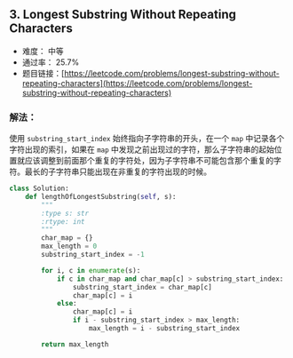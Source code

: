 ## 3. Longest Substring Without Repeating Characters


- 难度： 中等
- 通过率： 25.7%
- 题目链接：[https://leetcode.com/problems/longest-substring-without-repeating-characters](https://leetcode.com/problems/longest-substring-without-repeating-characters)



### 解法：

使用 `substring_start_index` 始终指向子字符串的开头，在一个 `map` 中记录各个字符出现的索引，如果在 `map` 中发现之前出现过的字符，那么子字符串的起始位置就应该调整到前面那个重复的字符处，因为子字符串不可能包含那个重复的字符。最长的子字符串只能出现在非重复的字符出现的时候。

```python
class Solution:
    def lengthOfLongestSubstring(self, s):
        """
        :type s: str
        :rtype: int
        """
        char_map = {}
        max_length = 0
        substring_start_index = -1

        for i, c in enumerate(s):
            if c in char_map and char_map[c] > substring_start_index:
                substring_start_index = char_map[c]
                char_map[c] = i
            else:
                char_map[c] = i
                if i - substring_start_index > max_length:
                    max_length = i - substring_start_index

        return max_length
```


